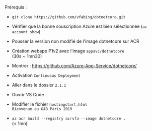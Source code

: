 Prérequis :
- `git clone https://github.com/vfabing/dotnetcore.git`
- Vérifier que la bonne souscription Azure est bien sélectionnée (`az account show`)
- Pousser la version non modifié de l'image dotnetcore sur ACR

- Création webapp P1v2 avec l'image `appsvc/dotnetcore`  
(30s ~ 1mn30)  
- Montrer : https://github.com/Azure-App-Service/dotnetcore/

- Activation `Continuous Deployment`

- Aller dans le dossier `2.1.1`  
- Ouvrir VS Code  
- Modifier le fichier `hostingstart.html`  
`Bienvenue au GAB Paris 2019`  

- `az acr build --registry acrvfa --image dotnetcore .`  
(< 1mn)
